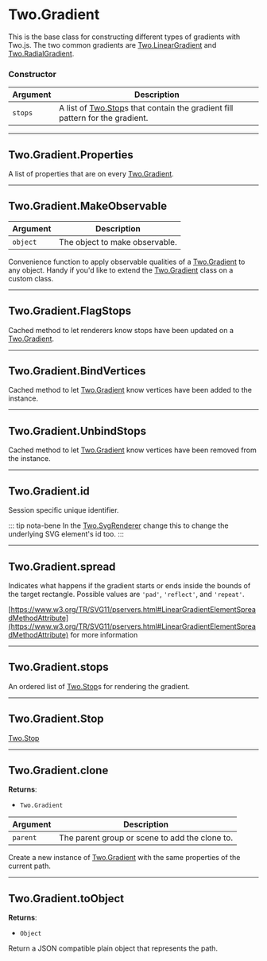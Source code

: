 # Two.Gradient



This is the base class for constructing different types of gradients with Two.js. The two common gradients are [Two.LinearGradient](/documentation/lineargradient) and [Two.RadialGradient](/documentation/radialgradient).


### Constructor


| Argument | Description |
| ---- | ----------- |
| `stops` | A list of [Two.Stop](/documentation/stop)s that contain the gradient fill pattern for the gradient. |



---

<div class="static ">

## Two.Gradient.Properties








<div class="properties">

A list of properties that are on every [Two.Gradient](/documentation/gradient).

</div>











</div>



---

<div class="static ">

## Two.Gradient.MakeObservable










<div class="params">

| Argument | Description |
| ---- | ----------- |
| `object` | The object to make observable. |
</div>




<div class="description">

Convenience function to apply observable qualities of a [Two.Gradient](/documentation/gradient) to any object. Handy if you'd like to extend the [Two.Gradient](/documentation/gradient) class on a custom class.

</div>






</div>



---

<div class="static ">

## Two.Gradient.FlagStops













<div class="description">

Cached method to let renderers know stops have been updated on a [Two.Gradient](/documentation/gradient).

</div>






</div>



---

<div class="static ">

## Two.Gradient.BindVertices













<div class="description">

Cached method to let [Two.Gradient](/documentation/gradient) know vertices have been added to the instance.

</div>






</div>



---

<div class="static ">

## Two.Gradient.UnbindStops













<div class="description">

Cached method to let [Two.Gradient](/documentation/gradient) know vertices have been removed from the instance.

</div>






</div>



---

<div class="instance ">

## Two.Gradient.id








<div class="properties">

Session specific unique identifier.

</div>








<div class="tags">


::: tip nota-bene
In the [Two.SvgRenderer](/documentation/svgrenderer) change this to change the underlying SVG element's id too.
:::


</div>




</div>



---

<div class="instance ">

## Two.Gradient.spread








<div class="properties">

Indicates what happens if the gradient starts or ends inside the bounds of the target rectangle. Possible values are `'pad'`, `'reflect'`, and `'repeat'`.

</div>










<div class="see">

[https://www.w3.org/TR/SVG11/pservers.html#LinearGradientElementSpreadMethodAttribute](https://www.w3.org/TR/SVG11/pservers.html#LinearGradientElementSpreadMethodAttribute) for more information

</div>


</div>



---

<div class="instance ">

## Two.Gradient.stops








<div class="properties">

An ordered list of [Two.Stop](/documentation/stop)s for rendering the gradient.

</div>











</div>



---

<div class="instance ">

## Two.Gradient.Stop

















<div class="see">

[Two.Stop](/documentation/stop)

</div>


</div>



---

<div class="instance ">

## Two.Gradient.clone




<div class="returns">

__Returns__:



+ `Two.Gradient`




</div>







<div class="params">

| Argument | Description |
| ---- | ----------- |
| `parent` | The parent group or scene to add the clone to. |
</div>




<div class="description">

Create a new instance of [Two.Gradient](/documentation/gradient) with the same properties of the current path.

</div>






</div>



---

<div class="instance ">

## Two.Gradient.toObject




<div class="returns">

__Returns__:



+ `Object`




</div>










<div class="description">

Return a JSON compatible plain object that represents the path.

</div>






</div>


